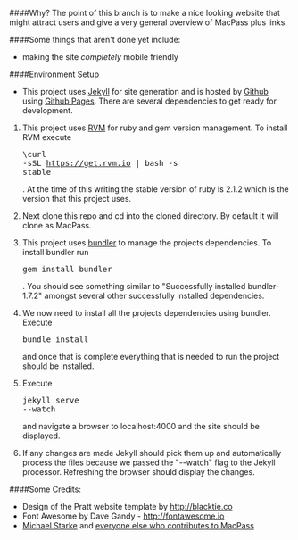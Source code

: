 ####Why?
The point of this branch is to make a nice looking website that might attract users and give a very general overview of MacPass plus links.

####Some things that aren't done yet include:
* making the site *completely* mobile friendly

####Environment Setup
* This project uses [Jekyll](http://jekyllrb.com/) for site generation and is hosted by [Github](http://www.github.com) using [Github Pages](https://pages.github.com/). There are several dependencies to get ready for development.

1. This project uses [RVM](https://rvm.io/) for ruby and gem version management. To install RVM execute <pre class="code code-shell-cmd" title="triple click to select command">\curl -sSL https://get.rvm.io | bash -s stable</pre> . At the time of this writing the stable version of ruby is 2.1.2 which is the version that this project uses.

2. Next clone this repo and cd into the cloned directory. By default it will clone as MacPass.

3. This project uses [bundler](http://bundler.io/) to manage the projects dependencies. To install bundler run <pre class="code code-shell-cmd">gem install bundler</pre> . You should see something similar to "Successfully installed bundler-1.7.2" amongst several other successfully installed dependencies.

4. We now need to install all the projects dependencies using bundler. Execute <pre class="code code-shell-cmd">bundle install</pre> and once that is complete everything that is needed to run the project should be installed.

5. Execute <pre class="code code-shell-cmd">jekyll serve --watch</pre> and navigate a browser to localhost:4000 and the site should be displayed.

6. If any changes are made Jekyll should pick them up and automatically process the files because we passed the "--watch" flag to the Jekyll processor. Refreshing the browser should display the changes.

####Some Credits:

* Design of the Pratt website template by http://blacktie.co
* Font Awesome by Dave Gandy - http://fontawesome.io
* [Michael Starke](https://github.com/mstarke) and [everyone else who contributes to MacPass](https://github.com/mstarke/MacPass/blob/master/README.md#contribtuions)
